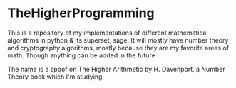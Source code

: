 # TheHigherProgramming

This is a repository of my implementations of different mathematical algorithms in python & its superset, sage. It will mostly have number theory and cryptography algorithms, mostly because they are my favorite areas of math. Though anything can be added in the future

The name is a spoof on The Higher Arithmetic by H. Davenport, a Number Theory book which I'm studying
